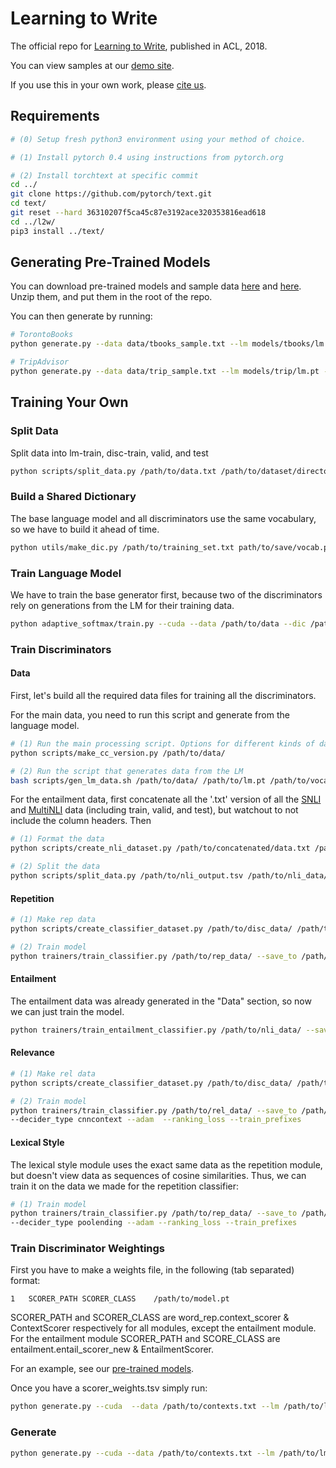 # Learning to Write

The official repo for [Learning to Write](https://arxiv.org/pdf/1805.06087.pdf), published in ACL, 2018.

You can view samples at our [demo site](https://ari-holtzman.github.io/l2w-demo/).

If you use this in your own work, please [cite us](https://ari-holtzman.github.io/l2w-demo/holtzman2018l2w.bib).

## Requirements

```bash
# (0) Setup fresh python3 environment using your method of choice.

# (1) Install pytorch 0.4 using instructions from pytorch.org

# (2) Install torchtext at specific commit
cd ../
git clone https://github.com/pytorch/text.git
cd text/
git reset --hard 36310207f5ca45c87e3192ace320353816ead618
cd ../l2w/
pip3 install ../text/
```

## Generating Pre-Trained Models

You can download pre-trained models and sample data [here](https://drive.google.com/open?id=1ehvfjP4VPWo9UZotbSeYVWEq3yAoe_76) and [here](https://drive.google.com/open?id=10oS_0vazJspY0nAg7tMqzVlcNzRsTB9d). Unzip them, and put them in the root of the repo. 

You can then generate by running:

```bash
# TorontoBooks
python generate.py --data data/tbooks_sample.txt --lm models/tbooks/lm.pt --dic models/tbooks/vocab.pickle --print  --cuda --scorers models/tbooks/best_scorer_weights.tsv

# TripAdvisor
python generate.py --data data/trip_sample.txt --lm models/trip/lm.pt --dic models/trip/vocab.pickle --print  --cuda --scorers models/trip/best_scorer_weights.tsv
```

## Training Your Own

### Split Data

Split data into lm-train, disc-train, valid, and test

```bash
python scripts/split_data.py /path/to/data.txt /path/to/dataset/directory/
```

### Build a Shared Dictionary

The base language model and all discriminators use the same vocabulary, so we have to build it ahead of time.

```bash
python utils/make_dic.py /path/to/training_set.txt path/to/save/vocab.pickle --max_vocab 100000
```

### Train Language Model

We have to train the base generator first, because two of the discriminators rely on generations from the LM for their training data.

```bash
python adaptive_softmax/train.py --cuda --data /path/to/data --dic /path/to/dictionary --cutoffs 4000 40000 --tied --nlayers 2
```

### Train Discriminators

#### Data 

First, let's build all the required data files for training all the discriminators.

For the main data, you need to run this script and generate from the language model.

```bash
# (1) Run the main processing script. Options for different kinds of datasets viewable using --help
python scripts/make_cc_version.py /path/to/data/

# (2) Run the script that generates data from the LM
bash scripts/gen_lm_data.sh /path/to/data/ /path/to/lm.pt /path/to/vocab.pickle
```

For the entailment data, first concatenate all the '.txt' version of all the [SNLI](https://nlp.stanford.edu/projects/snli/) and [MultiNLI](https://www.nyu.edu/projects/bowman/multinli/) data (including train, valid, and test), but watchout to not include the column headers. Then

```bash
# (1) Format the data 
python scripts/create_nli_dataset.py /path/to/concatenated/data.txt /path/to/nli_output.tsv

# (2) Split the data
python scripts/split_data.py /path/to/nli_output.tsv /path/to/nli_data/ --no_disc_train --valid_frac 0.1 --test_frac 0.1  
```

#### Repetition 

```bash
# (1) Make rep data
python scripts/create_classifier_dataset.py /path/to/disc_data/ /path/to/save/rep_data/ --comp lm

# (2) Train model
python trainers/train_classifier.py /path/to/rep_data/ --save_to /path/to/save/model.pt --dic /path/to/vocab.pickle  --fix_embeddings --adam --ranking_loss --train_prefixes
```

#### Entailment

The entailment data was  already generated in the "Data" section, so now we can just train the model.

```bash
python trainers/train_entailment_classifier.py /path/to/nli_data/ --save_to /path/to/save/model.pt --dic /path/to/vocab.pickle --adagrad --batch_size 4 --lr 0.01 --num_epochs 100
```

#### Relevance

```bash
# (1) Make rel data
python scripts/create_classifier_dataset.py /path/to/disc_data/ /path/to/save/rel_data/ --comp random

# (2) Train model
python trainers/train_classifier.py /path/to/rel_data/ --save_to /path/to/save/model.pt --dic /path/to/vocab.pickle \
--decider_type cnncontext --adam  --ranking_loss --train_prefixes
```

#### Lexical Style

The lexical style module uses the exact same data as the repetition module, but doesn't view data as sequences of cosine similarities. Thus, we can train it on the data we made for the repetition classifier:

```bash
# (1) Train model
python trainers/train_classifier.py /path/to/rep_data/ --save_to /path/to/save/model.pt --dic /path/to/vocab.pickle \
--decider_type poolending --adam --ranking_loss --train_prefixes
```

### Train Discriminator Weightings

First you have to make a weights file, in the following (tab separated) format:

```
1	SCORER_PATH	SCORER_CLASS	/path/to/model.pt
```

SCORER_PATH and SCORER_CLASS are word_rep.context_scorer & ContextScorer respectively for all modules, except the entailment module. For the entailment module SCORER_PATH and SCORE_CLASS are entailment.entail_scorer_new & EntailmentScorer.

For an example, see our [pre-trained models](https://drive.google.com/open?id=1ehvfjP4VPWo9UZotbSeYVWEq3yAoe_76).

Once you have a scorer_weights.tsv simply run:

```bash
python generate.py --cuda  --data /path/to/contexts.txt --lm /path/to/lm.pt --dic /path/to/vocab.pickle  --scorers /path/to/scorer_weights.tsv --print --learn
```

### Generate

```bash
python generate.py --cuda --data /path/to/contexts.txt --lm /path/to/lm.pt --dic /path/to/vocab.pickle  --scorers /path/to/scorer_weights.tsv --print
```

